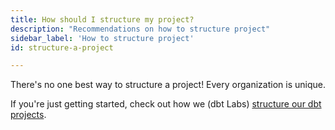 ```yaml
---
title: How should I structure my project?
description: "Recommendations on how to structure project"
sidebar_label: 'How to structure project'
id: structure-a-project

---
```


There's no one best way to structure a project! Every organization is unique.

If you're just getting started, check out how we (dbt Labs) [structure our dbt projects](/best-practices/how-we-structure/1-guide-overview).
